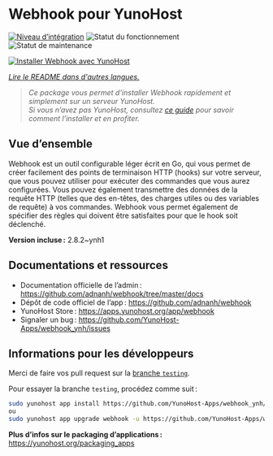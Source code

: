 <!--
Nota bene : ce README est automatiquement généré par <https://github.com/YunoHost/apps/tree/master/tools/readme_generator>
Il NE doit PAS être modifié à la main.
-->

# Webhook pour YunoHost

[![Niveau d’intégration](https://apps.yunohost.org/badge/integration/webhook)](https://ci-apps.yunohost.org/ci/apps/webhook/)
![Statut du fonctionnement](https://apps.yunohost.org/badge/state/webhook)
![Statut de maintenance](https://apps.yunohost.org/badge/maintained/webhook)

[![Installer Webhook avec YunoHost](https://install-app.yunohost.org/install-with-yunohost.svg)](https://install-app.yunohost.org/?app=webhook)

*[Lire le README dans d'autres langues.](./ALL_README.md)*

> *Ce package vous permet d’installer Webhook rapidement et simplement sur un serveur YunoHost.*  
> *Si vous n’avez pas YunoHost, consultez [ce guide](https://yunohost.org/install) pour savoir comment l’installer et en profiter.*

## Vue d’ensemble

Webhook est un outil configurable léger écrit en Go, qui vous permet de créer facilement des points de terminaison HTTP (hooks) sur votre serveur, que vous pouvez utiliser pour exécuter des commandes que vous aurez configurées. Vous pouvez également transmettre des données de la requête HTTP (telles que des en-têtes, des charges utiles ou des variables de requête) à vos commandes. Webhook vous permet également de spécifier des règles qui doivent être satisfaites pour que le hook soit déclenché.


**Version incluse :** 2.8.2~ynh1
## Documentations et ressources

- Documentation officielle de l’admin : <https://github.com/adnanh/webhook/tree/master/docs>
- Dépôt de code officiel de l’app : <https://github.com/adnanh/webhook>
- YunoHost Store : <https://apps.yunohost.org/app/webhook>
- Signaler un bug : <https://github.com/YunoHost-Apps/webhook_ynh/issues>

## Informations pour les développeurs

Merci de faire vos pull request sur la [branche `testing`](https://github.com/YunoHost-Apps/webhook_ynh/tree/testing).

Pour essayer la branche `testing`, procédez comme suit :

```bash
sudo yunohost app install https://github.com/YunoHost-Apps/webhook_ynh/tree/testing --debug
ou
sudo yunohost app upgrade webhook -u https://github.com/YunoHost-Apps/webhook_ynh/tree/testing --debug
```

**Plus d’infos sur le packaging d’applications :** <https://yunohost.org/packaging_apps>
